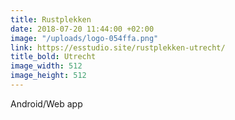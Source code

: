 ```yaml
---
title: Rustplekken
date: 2018-07-20 11:44:00 +02:00
image: "/uploads/logo-054ffa.png"
link: https://esstudio.site/rustplekken-utrecht/
title_bold: Utrecht
image_width: 512
image_height: 512
---
```


Android/Web app
